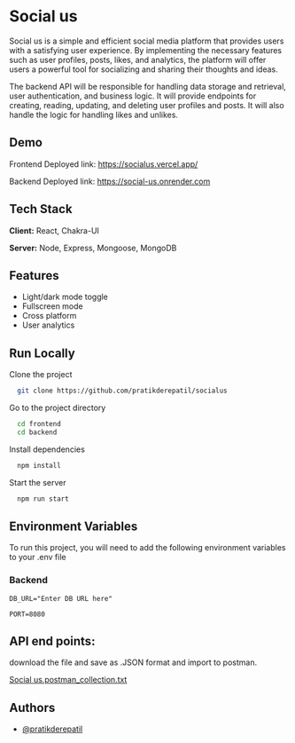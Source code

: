 # Social us

Social us is a simple and efficient social media platform that provides users with a satisfying user experience. By implementing the necessary features such as user profiles, posts, likes, and analytics, the platform will offer users a powerful tool for socializing and sharing their thoughts and ideas.

The backend API will be responsible for handling data storage and retrieval, user authentication, and business logic. It will provide endpoints for creating, reading, updating, and deleting user profiles and posts. It will also handle the logic for handling likes and unlikes.

## Demo

Frontend Deployed link: https://socialus.vercel.app/

Backend Deployed link: https://social-us.onrender.com

## Tech Stack

**Client:** React, Chakra-UI

**Server:** Node, Express, Mongoose, MongoDB

## Features

- Light/dark mode toggle
- Fullscreen mode
- Cross platform
- User analytics

## Run Locally

Clone the project

```bash
  git clone https://github.com/pratikderepatil/socialus
```

Go to the project directory

```bash
  cd frontend
  cd backend
```

Install dependencies

```bash
  npm install
```

Start the server

```bash
  npm run start
```

## Environment Variables

To run this project, you will need to add the following environment variables to your .env file

### Backend

`DB_URL="Enter DB URL here"`

`PORT=8080`

## API end points:

download the file and save as .JSON format and import to postman.

[Social us.postman_collection.txt](https://github.com/pratikderepatil/socialus/files/11188194/Social.us.postman_collection.txt)


## Authors

- [@pratikderepatil](https://www.github.com/pratikderepatil)
